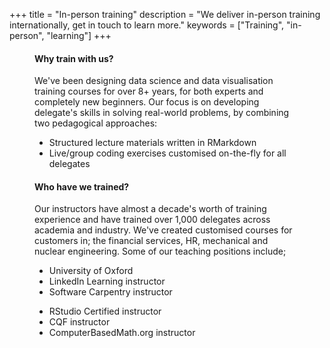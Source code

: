 +++
title = "In-person training"
description = "We deliver in-person training internationally, get in touch to learn more."
keywords = ["Training", "in-person", "learning"]
+++

<!--html_preserve-->

<div style="margin-left:40px;margin-right:40px;">
    <div class="row">
        <div class="col-md-7">
            <h4>Why train with us?</h4>
            <p>We've been designing data science and data visualisation training courses for over 8+ years, for both experts and completely new beginners. Our focus is on developing delegate's skills in solving real-world problems, by combining two pedagogical approaches:</p>
            <ul>
                <li>Structured lecture materials written in RMarkdown</li>
                <li>Live/group coding exercises customised on-the-fly for all delegates</li>
            </ul>
            <h4>Who have we trained?</h4>
            <p>Our instructors have almost a decade's worth of training experience and have trained over 1,000 delegates across academia and industry. We've created customised courses for customers in; the financial services, HR, mechanical and nuclear engineering. Some of our teaching positions include;</p>
            <div class="row">
                <div class="col-sm-6">
                    <ul>
                        <li>University of Oxford</li>
                        <li>LinkedIn Learning instructor</li>
                        <li>Software Carpentry instructor</li>
                    </ul>
                </div>
                <div class="col-sm-6">
                    <ul>
                        <li>RStudio Certified instructor</li>
                        <li>CQF instructor</li>
                        <li>ComputerBasedMath.org instructor</li>
                    </ul>
                </div>
            </div>
        </div>
        <div class="col-md-5">
            <div class="cognito">
                <script src="https://services.cognitoforms.com/s/dZrJgQxXa0uqFJAh2H3uyQ"></script>
                <script>
                    Cognito.load("forms", {
                        id: "2"
                    });

                </script>
                <div class="preloader">
                <center>
                    <img src="https://www.cognitoforms.com/Content/Images/apple-icon.png" />
                    </center>
                </div>
            </div>
        </div>
    </div>
    <hr>
    <div class="row">
        <div class="col-md-7" style="border-right:1px;solid#ccc;">
            <h4>Benefits of attending a public course</h4>
            <p>We run monthly and quartlerly courses with our training partners in the UK, these courses are open to anyone. We really enjoy running these courses, and feel that delegates benefit from the following:</p>
            <ul>
                <li>Learn how folks from different industries are using R</li>
                <li>Network with useRs from across industry and academia</li>
                <li>Diverse training groups always lead to interesting live-coding challenges.</li>
            </ul>
            <h4>Our training partners</h4>
            <p>We've built relationships with a wide range of training partners to provide public courses to a diverse range of audiences and continuously challenge how and what we teach. Our training partners manage ticketing and certification, please get in touch with them via the "book now" button on this page.</p>
            <center>
                <p>
                    <img src="../img/clients/jbi-training_logo.jpg" alt="" width="18%" height="18%" />&nbsp; &nbsp;&nbsp;
                    <img src="../img/clients/lynda_logo.png" alt="" width="12%" height="12%" />&nbsp; &nbsp;&nbsp;
                    <img src="../img/clients/rss-logo.jpg" alt="" width="18%" height="18%" />&nbsp; &nbsp;&nbsp;
                    <img src="../img/clients/sage-publishing-logo.jpg" alt="" width="18%" height="18%" />&nbsp;&nbsp;
                    <br>
                    <br>
                    <img src="../img/clients/linkedin-logo.png" alt="" width="18%" height="18%" />&nbsp;&nbsp;&nbsp;&nbsp;
                    <img src="../img/clients/university-of-oxford.png" alt="" width="9%" height="9%" />&nbsp;&nbsp;&nbsp;&nbsp;
                </p>
            </center>
        </div>
        <div class="col-md-5">
            <center>
                <h4>Upcoming public courses</h4>
            </center>
            <div class="card-group">
                <div class="card">
                    <div class="card-body">
                        <p><span class="fa fa-chalkboard-teacher fa-fw"></span> R for Data Analysts</p>
                        <div class="row">
                            <div class="col-sm-5">
                                <p><span class="fa fa-calendar fa-fw"></span> 26th - 28th August</p>
                                <p><span class="fa fa-map-marker fa-fw"></span> London</p>
                            </div>
                            <div class="col-sm-7">
                                Learn to use R to replace Excel workflows with efficient, re-usable R code.
                                <br>
                                <a data-toggle="collapse" href="#card-1-description" role="button" aria-expanded="false" aria-controls="collapseExample">Read more...</a>
                            </div>
                        </div>
                        <div class="collapse" id="card-1-description">
                            <p>We have a comfortable training room in <span data-toggle="tooltip" style="text-decoration:underline;text-decoration-style:dotted;color:#337ab7" data-placement="top" title="Bristol City Centre, BS2 8QH">Bristol City Centre <i class="fa fa-map-marker"></i></span> for groups of up to 15 with coffee, biscuits and Pret-a-Manger for lunch. All our training courses are BYOD (Bring Your Own Device), and of course we have extension cables and good wifi.</p>
                            <center>
                                <a href="../training_private_redbrick-house" class="btn btn-success" role="button">Book now</a>
                            </center>
                            <br />
                        </div>
                    </div>
                    <div class="card-footer" style="margin-top:10px;">
                        <a class="btn btn-block btn-danger" target="_blank" width="100%">Course full</a>
                    </div>
                </div>
                <div class="card" style="margin-top:20px">
                    <div class="card-body">
                        <p><span class="fa fa-chalkboard-teacher fa-fw"></span> R for Data Analysts</p>
                        <div class="row">
                            <div class="col-sm-5">

                                <p><span class="fa fa-calendar fa-fw"></span> 7th - 9th October</p>
                                <p><span class="fa fa-map-marker fa-fw"></span> London</p>
                            </div>
                            <div class="col-sm-7">
                                Learn to use R to replace Excel workflows with efficient, re-usable R code.
                                <br>
                                <a data-toggle="collapse" href="#card-2-description" role="button" aria-expanded="false" aria-controls="collapseExample">Read more...</a>
                            </div>
                        </div>
                    </div>
                    <div class="collapse" id="card-2-description">
                        <p>We have a comfortable training room in <span data-toggle="tooltip" style="text-decoration:underline;text-decoration-style:dotted;color:#337ab7" data-placement="top" title="Bristol City Centre, BS2 8QH">Bristol City Centre <i class="fa fa-map-marker"></i></span> for groups of up to 15 with coffee, biscuits and Pret-a-Manger for lunch. All our training courses are BYOD (Bring Your Own Device), and of course we have extension cables and good wifi.</p>
                        <center>
                            <a href="../training_private_redbrick-house" class="btn btn-success" role="button">Book now</a>
                        </center>
                        <br />
                    </div>
                    <div class="card-footer" style="margin-top:10px;">
                        <a class="btn btn-block btn-primary" href="https://www.jbinternational.co.uk/course/676/r-data-science-training-course-london-uk" target="_blank" width="100%">Book through JB International</a>
                    </div>
                </div>
                <div class="card" style="margin-top:20px">
                    <div class="card-body">
                        <p><span class="fa fa-chalkboard-teacher fa-fw"></span> Print quality charts with ggplot2</p>
                        <div class="row">
                            <div class="col-sm-5">

                                <p><span class="fa fa-calendar fa-fw"></span> 29th - 30th October</p>
                                <p><span class="fa fa-map-marker fa-fw"></span> London</p>
                            </div>
                            <div class="col-sm-7">
                                Learn to understand and use ggplot2 to build almost any static dataviz in R that you like.
                            </div>
                        </div>
                    </div>
                    <div class="card-footer" style="margin-top:10px;">
                        <a class="btn btn-block btn-primary" href="https://events.rss.org.uk/rss/frontend/reg/thome.csp?pageID=80271&eventID=259&CSPCHD=001001000000UrCybbpfwubVCG1bn$SYi1DylrJSB9QAo4KS$2" target="_blank" width="100%">Book through Royal Statistical Society<br>(Discounts for RSS members)</a>
                    </div>
                </div>
                <div class="card" style="margin-top:20px">
                    <div class="card-body">
                        <p><span class="fa fa-chalkboard-teacher fa-fw"></span> FUTURE COURSE</p>
                        <div class="row">
                            <div class="col-sm-5">

                                <p><span class="fa fa-calendar fa-fw"></span> 29th - 30th October</p>
                                <p><span class="fa fa-map-marker fa-fw"></span> London</p>
                            </div>
                            <div class="col-sm-7">
                                Learn to understand and use ggplot2 to build almost any static dataviz in R that you like.
                            </div>
                        </div>
                    </div>
                    <div class="card-footer" style="margin-top:10px;">
                        <a class="btn btn-block btn-primary" href="https://events.rss.org.uk/rss/frontend/reg/thome.csp?pageID=80271&eventID=259&CSPCHD=001001000000UrCybbpfwubVCG1bn$SYi1DylrJSB9QAo4KS$2" target="_blank" width="100%">Book through Royal Statistical Society<br>(Discounts for RSS members)</a>
                    </div>
                </div>
            </div>
        </div>
    </div>
</div>

<!--/html_preserve-->
